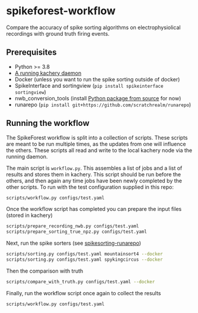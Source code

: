 # spikeforest-workflow

Compare the accuracy of spike sorting algorithms on electrophysiolical recordings with ground truth firing events.

## Prerequisites

* Python >= 3.8
* [A running kachery daemon](https://github.com/kacheryhub/kachery-doc/blob/main/doc/hostKacheryNode.md)
* Docker (unless you want to run the spike sorting outside of docker)
* SpikeInterface and sortingview (`pip install spikeinterface sortingview`)
* nwb_conversion_tools (install [Python package from source](https://github.com/catalystneuro/nwb-conversion-tools) for now)
* runarepo (`pip install git+https://github.com/scratchrealm/runarepo`)

## Running the workflow

The SpikeForest workflow is split into a collection of scripts. These scripts are meant to be run multiple times, as the updates from one will influence the others. These scripts all read and write to the local kachery node via the running daemon.

The main script is `workflow.py`. This assembles a list of jobs and a list of results and stores them in kachery. This script should be run before the others, and then again any time jobs have been newly completed by the other scripts. To run with the test configuration supplied in this repo:

```bash
scripts/workflow.py configs/test.yaml
```

Once the workflow script has completed you can prepare the input files (stored in kachery)

```bash
scripts/prepare_recording_nwb.py configs/test.yaml
scripts/prepare_sorting_true_npz.py configs/test.yaml
```

Next, run the spike sorters (see [spikesorting-runarepo](https://github.com/scratchrealm/spikesorting-runarepo))

```bash
scripts/sorting.py configs/test.yaml mountainsort4 --docker
scripts/sorting.py configs/test.yaml spykingcircus --docker
```

Then the comparison with truth

```bash
scripts/compare_with_truth.py configs/test.yaml --docker
```

Finally, run the workflow script once again to collect the results

```bash
scripts/workflow.py configs/test.yaml
```